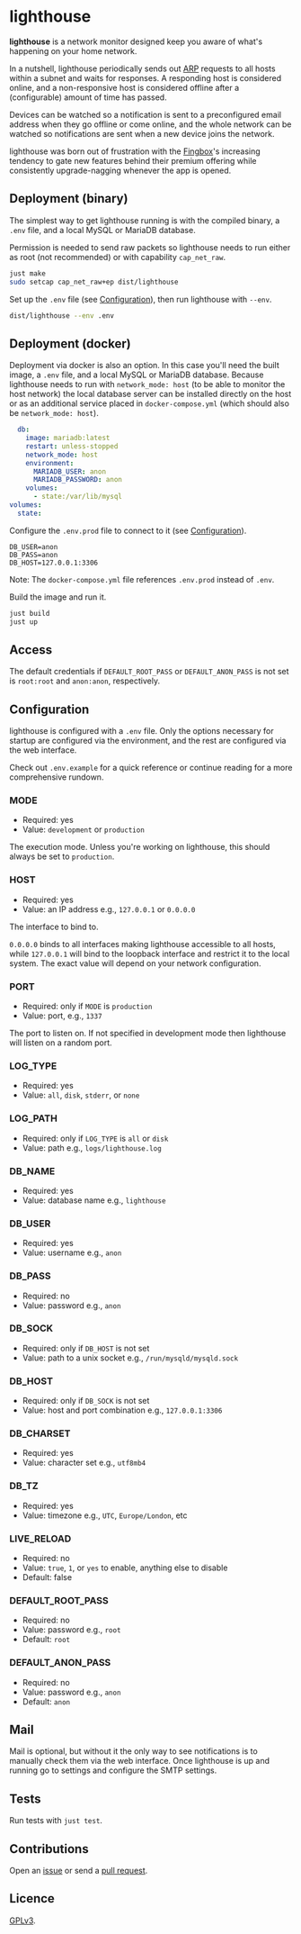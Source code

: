 # lighthouse

**lighthouse** is a network monitor designed keep you aware of what's happening on your home network.

In a nutshell, lighthouse periodically sends out [ARP](https://en.wikipedia.org/wiki/Address_Resolution_Protocol) requests to all hosts within a subnet and waits for responses. A responding host is considered online, and a non-responsive host is considered offline after a (configurable) amount of time has passed.

Devices can be watched so a notification is sent to a preconfigured email address when they go offline or come online, and the whole network can be watched so notifications are sent when a new device joins the network.

lighthouse was born out of frustration with the [Fingbox](https://www.fing.com)'s increasing tendency to gate new features behind their premium offering while consistently upgrade-nagging whenever the app is opened.

## Deployment (binary)

The simplest way to get lighthouse running is with the compiled binary, a `.env` file, and a local MySQL or MariaDB database.

Permission is needed to send raw packets so lighthouse needs to run either as root (not recommended) or with capability `cap_net_raw`.

```bash
just make
sudo setcap cap_net_raw+ep dist/lighthouse
```

Set up the `.env` file (see [Configuration](#configuration)), then run lighthouse with `--env`.

```bash
dist/lighthouse --env .env
```

## Deployment (docker)

Deployment via docker is also an option. In this case you'll need the built image, a `.env` file, and a local MySQL or MariaDB database. Because lighthouse needs to run with `network_mode: host` (to be able to monitor the host network) the local database server can be installed directly on the host or as an additional service placed in `docker-compose.yml` (which should also be `network_mode: host`).

```yaml
  db:
    image: mariadb:latest
    restart: unless-stopped
    network_mode: host
    environment:
      MARIADB_USER: anon
      MARIADB_PASSWORD: anon
    volumes:
      - state:/var/lib/mysql
volumes:
  state:
```

Configure the `.env.prod` file to connect to it (see [Configuration](#configuration)).

```
DB_USER=anon
DB_PASS=anon
DB_HOST=127.0.0.1:3306
```

Note: The `docker-compose.yml` file references `.env.prod` instead of `.env`.

Build the image and run it.

```bash
just build
just up
```

## Access

The default credentials if `DEFAULT_ROOT_PASS` or `DEFAULT_ANON_PASS` is not set is `root:root` and `anon:anon`, respectively.

## Configuration

lighthouse is configured with a `.env` file. Only the options necessary for startup are configured via the environment, and the rest are configured via the web interface.

Check out `.env.example` for a quick reference or continue reading for a more comprehensive rundown.

### MODE

- Required: yes
- Value: `development` or `production`

The execution mode. Unless you're working on lighthouse, this should always be set to `production`.

### HOST

- Required: yes
- Value: an IP address e.g., `127.0.0.1` or `0.0.0.0`

The interface to bind to.

`0.0.0.0` binds to all interfaces making lighthouse accessible to all hosts, while `127.0.0.1` will bind to the loopback interface and restrict it to the local system. The exact value will depend on your network configuration.

### PORT

- Required: only if `MODE` is `production`
- Value: port, e.g., `1337`

The port to listen on. If not specified in development mode then lighthouse will listen on a random port.

### LOG_TYPE

- Required: yes
- Value: `all`, `disk`, `stderr`, or `none`

### LOG_PATH

- Required: only if `LOG_TYPE` is `all` or `disk`
- Value: path e.g., `logs/lighthouse.log`

### DB_NAME

- Required: yes
- Value: database name e.g., `lighthouse`

### DB_USER

- Required: yes
- Value: username e.g., `anon`

### DB_PASS

- Required: no
- Value: password e.g., `anon`

### DB_SOCK

- Required: only if `DB_HOST` is not set
- Value: path to a unix socket e.g., `/run/mysqld/mysqld.sock`

### DB_HOST

- Required: only if `DB_SOCK` is not set
- Value: host and port combination e.g., `127.0.0.1:3306`

### DB_CHARSET

- Required: yes
- Value: character set e.g., `utf8mb4`

### DB_TZ

- Required: yes
- Value: timezone e.g., `UTC`, `Europe/London`, etc

### LIVE_RELOAD

- Required: no
- Value: `true`, `1`, or `yes` to enable, anything else to disable
- Default: false

### DEFAULT_ROOT_PASS

- Required: no
- Value: password e.g., `root`
- Default: `root`

### DEFAULT_ANON_PASS

- Required: no
- Value: password e.g., `anon`
- Default: `anon`

## Mail

Mail is optional, but without it the only way to see notifications is to manually check them via the web interface. Once lighthouse is up and running go to settings and configure the SMTP settings.

## Tests

Run tests with `just test`.

## Contributions

Open an [issue](https://github.com/crdx/lighthouse/issues) or send a [pull request](https://github.com/crdx/lighthouse/pulls).

## Licence

[GPLv3](LICENCE).
